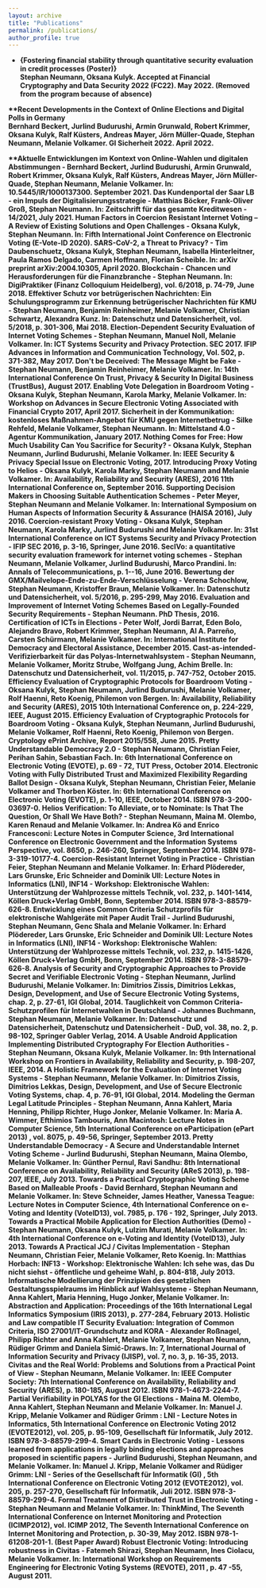 ```yaml
---
layout: archive
title: "Publications"
permalink: /publications/
author_profile: true
---
```


* <b>{Fostering financial stability through quantitative security evaluation in credit processes (Poster)} <br>
Stephan Neumann, Oksana Kulyk. Accepted at Financial Cryptography and Data Security 2022 (FC22). May 2022. (Removed from the program because of absence)

**Recent Developments in the Context of Online Elections and Digital Polls in Germany <br>
Bernhard Beckert, Jurlind Budurushi, Armin Grunwald, Robert Krimmer, Oksana Kulyk, Ralf Küsters, Andreas Mayer, Jörn Müller-Quade, Stephan Neumann, Melanie Volkamer. GI Sicherheit 2022. April 2022.

**Aktuelle Entwicklungen im Kontext von Online-Wahlen und digitalen Abstimmungen - Bernhard Beckert, Jurlind Budurushi, Armin Grunwald, Robert Krimmer, Oksana Kulyk, Ralf Küsters, Andreas Mayer, Jörn Müller-Quade, Stephan Neumann, Melanie Volkamer. In: 10.5445/IR/1000137300. September 2021.
Das Kundenportal der Saar LB - ein Impuls der Digitalisierungsstrategie - Matthias Böcker, Frank-Oliver Groß, Stephan Neumann. In: Zeitschrift für das gesamte Kreditwesen - 14/2021, July 2021.
Human Factors in Coercion Resistant Internet Voting – A Review of Existing Solutions and Open Challenges - Oksana Kulyk, Stephan Neumann. In: Fifth International Joint Conference on Electronic Voting (E-Vote-ID 2020).
SARS-CoV-2, a Threat to Privacy? - Tim Daubenschuetz, Oksana Kulyk, Stephan Neumann, Isabella Hinterleitner, Paula Ramos Delgado, Carmen Hoffmann, Florian Scheible. In: arXiv preprint arXiv:2004.10305, April 2020.
Blockchain - Chancen und Herausforderungen für die Finanzbranche - Stephan Neumann. In: DigiPraktiker (Finanz Colloquium Heidelberg), vol. 6/2018, p. 74-79, June 2018. 
Effektiver Schutz vor betrügerischen Nachrichten: Ein Schulungsprogramm zur Erkennung betrügerischer Nachrichten für KMU - Stephan Neumann, Benjamin Reinheimer, Melanie Volkamer, Christian Schwartz, Alexandra Kunz. In: Datenschutz und Datensicherheit, vol. 5/2018, p. 301-306, Mai 2018. 
Election-Dependent Security Evaluation of Internet Voting Schemes - Stephan Neumann, Manuel Noll, Melanie Volkamer. In: ICT Systems Security and Privacy Protection. SEC 2017. IFIP Advances in Information and Communication Technology, Vol. 502, p. 371-382, May 2017.
Don't be Deceived: The Message Might be Fake - Stephan Neumann, Benjamin Reinheimer, Melanie Volkamer. In: 14th International Conference On Trust, Privacy & Security In Digital Business (TrustBus), August 2017.
Enabling Vote Delegation in Boardroom Voting - Oksana Kulyk, Stephan Neumann, Karola Marky, Melanie Volkamer. In: Workshop on Advances in Secure Electronic Voting Associated with Financial Crypto 2017, April 2017.
Sicherheit in der Kommunikation: kostenloses Maßnahmen-Angebot für KMU gegen Internetbetrug - Silke Rehfeld, Melanie Volkamer, Stephan Neumann. In: Mittelstand 4.0 - Agentur Kommunikation, January 2017.
Nothing Comes for Free: How Much Usability Can You Sacrifice for Security? - Oksana Kulyk, Stephan Neumann, Jurlind Budurushi, Melanie Volkamer. In: IEEE Security & Privacy Special Issue on Electronic Voting, 2017.
Introducing Proxy Voting to Helios - Oksana Kulyk, Karola Marky, Stephan Neumann and Melanie Volkamer. In: Availability, Reliability and Security (ARES), 2016 11th International Conference on, September 2016. 
Supporting Decision Makers in Choosing Suitable Authentication Schemes - Peter Meyer, Stephan Neumann and Melanie Volkamer. In: International Symposium on Human Aspects of Information Security & Assurance (HAISA 2016), July 2016.
Coercion-resistant Proxy Voting - Oksana Kulyk, Stephan Neumann, Karola Marky, Jurlind Budurushi and Melanie Volkamer. In: 31st International Conference on ICT Systems Security and Privacy Protection - IFIP SEC 2016, p. 3-16, Springer, June 2016. 
SecIVo: a quantitative security evaluation framework for internet voting schemes - Stephan Neumann, Melanie Volkamer, Jurlind Budurushi, Marco Prandini. In: Annals of Telecommunications, p. 1--16, June 2016.
Bewertung der GMX/Mailvelope-Ende-zu-Ende-Verschlüsselung - Verena Schochlow, Stephan Neumann, Kristoffer Braun, Melanie Volkamer. In: Datenschutz und Datensicherheit, vol. 5/2016, p. 295-299, May 2016. 
Evaluation and Improvement of Internet Voting Schemes Based on Legally-Founded Security Requirements - Stephan Neumann. PhD Thesis, 2016.
Certification of ICTs in Elections - Peter Wolf, Jordi Barrat, Eden Bolo, Alejandro Bravo, Robert Krimmer, Stephan Neumann, Al A. Parreño, Carsten Schürmann, Melanie Volkamer. In: International Institute for Democracy and Electoral Assistance, December 2015.
Cast-as-intended-Verifizierbarkeit für das Polyas-Internetwahlsystem - Stephan Neumann, Melanie Volkamer, Moritz Strube, Wolfgang Jung, Achim Brelle. In: Datenschutz und Datensicherheit, vol. 11/2015, p. 747-752, October 2015.
Efficiency Evaluation of Cryptographic Protocols for Boardroom Voting - Oksana Kulyk, Stephan Neumann, Jurlind Budurushi, Melanie Volkamer, Rolf Haenni, Reto Koenig, Philemon von Bergen. In: Availability, Reliability and Security (ARES), 2015 10th International Conference on, p. 224-229, IEEE, August 2015. 
Efficiency Evaluation of Cryptographic Protocols for Boardroom Voting - Oksana Kulyk, Stephan Neumann, Jurlind Budurushi, Melanie Volkamer, Rolf Haenni, Reto Koenig, Philemon von Bergen. Cryptology ePrint Archive, Report 2015/558, June 2015.
Pretty Understandable Democracy 2.0 - Stephan Neumann, Christian Feier, Perihan Sahin, Sebastian Fach. In: 6th International Conference on Electronic Voting (EVOTE), p. 69 - 72, TUT Press, October 2014.
Electronic Voting with Fully Distributed Trust and Maximized Flexibility Regarding Ballot Design - Oksana Kulyk, Stephan Neumann, Christian Feier, Melanie Volkamer and Thorben Köster. In: 6th International Conference on Electronic Voting (EVOTE), p. 1-10, IEEE, October 2014. ISBN 978-3-200-03697-0.
Helios Verification: To Alleviate, or to Nominate: Is That The Question, Or Shall We Have Both? - Stephan Neumann, Maina M. Olembo, Karen Renaud and Melanie Volkamer. In: Andrea Kö and Enrico Francesconi: Lecture Notes in Computer Science, 3rd International Conference on Electronic Government and the Information Systems Perspective, vol. 8650, p. 246-260, Springer, September 2014. ISBN 978-3-319-10177-4.
Coercion-Resistant Internet Voting in Practice - Christian Feier, Stephan Neumann and Melanie Volkamer. In: Erhard Plödereder, Lars Grunske, Eric Schneider and Dominik Ull: Lecture Notes in Informatics (LNI), INF14 - Workshop: Elektronische Wahlen: Unterstützung der Wahlprozesse mittels Technik, vol. 232, p. 1401-1414, Köllen Druck+Verlag GmbH, Bonn, September 2014. ISBN 978-3-88579-626-8.
Entwicklung eines Common Criteria Schutzprofils für elektronische Wahlgeräte mit Paper Audit Trail - Jurlind Budurushi, Stephan Neumann, Genc Shala and Melanie Volkamer. In: Erhard Plödereder, Lars Grunske, Eric Schneider and Dominik Ull: Lecture Notes in Informatics (LNI), INF14 - Workshop: Elektronische Wahlen: Unterstützung der Wahlprozesse mittels Technik, vol. 232, p. 1415-1426, Köllen Druck+Verlag GmbH, Bonn, September 2014. ISBN 978-3-88579-626-8.
Analysis of Security and Cryptographic Approaches to Provide Secret and Verifiable Electronic Voting - Stephan Neumann, Jurlind Budurushi, Melanie Volkamer. In: Dimitrios Zissis, Dimitrios Lekkas, Design, Development, and Use of Secure Electronic Voting Systems, chap. 2, p. 27-61, IGI Global, 2014. 
Tauglichkeit von Common Criteria-Schutzprofilen für Internetwahlen in Deutschland - Johannes Buchmann, Stephan Neumann, Melanie Volkamer. In: Datenschutz und Datensicherheit, Datenschutz und Datensicherheit - DuD, vol. 38, no. 2, p. 98-102, Springer Gabler Verlag, 2014. 
A Usable Android Application Implementing Distributed Cryptography For Election Authorities - Stephan Neumann, Oksana Kulyk, Melanie Volkamer. In: 9th International Workshop on Frontiers in Availability, Reliability and Security, p. 198-207, IEEE, 2014. 
A Holistic Framework for the Evaluation of Internet Voting Systems - Stephan Neumann, Melanie Volkamer. In: Dimitrios Zissis, Dimitrios Lekkas, Design, Development, and Use of Secure Electronic Voting Systems, chap. 4, p. 76-91, IGI Global, 2014. 
Modeling the German Legal Latitude Principles - Stephan Neumann, Anna Kahlert, Maria Henning, Philipp Richter, Hugo Jonker, Melanie Volkamer. In: Maria A. Wimmer, Efthimios Tambouris, Ann Macintosh: Lecture Notes in Computer Science, 5th International Conference on eParticipation (ePart 2013) , vol. 8075, p. 49-56, Springer, September 2013.
Pretty Understandable Democracy - A Secure and Understandable Internet Voting Scheme - Jurlind Budurushi, Stephan Neumann, Maina Olembo, Melanie Volkamer. In: Günther Pernul, Ravi Sandhu: 8th International Conference on Availability, Reliability and Security (AReS 2013), p. 198-207, IEEE, July 2013.
Towards a Practical Cryptographic Voting Scheme Based on Malleable Proofs - David Bernhard, Stephan Neumann and Melanie Volkamer. In: Steve Schneider, James Heather, Vanessa Teague: Lecture Notes in Computer Science, 4th International Conference on e-Voting and Identity (VoteID13), vol. 7985, p. 176 - 192, Springer, July 2013.
Towards a Practical Mobile Application for Election Authorities (Demo) - Stephan Neumann, Oksana Kulyk, Lulzim Murati, Melanie Volkamer. In: 4th International Conference on e-Voting and Identity (VoteID13), July 2013. 
Towards A Practical JCJ / Civitas Implementation - Stephan Neumann, Christian Feier, Melanie Volkamer, Reto Koenig. In: Matthias Horbach: INF13 - Workshop: Elektronische Wahlen: Ich sehe was, das Du nicht siehst - öffentliche und geheime Wahl, p. 804-818, July 2013.
Informatische Modellierung der Prinzipien des gesetzlichen Gestaltungsspielraums im Hinblick auf Wahlsysteme - Stephan Neumann, Anna Kahlert, Maria Henning, Hugo Jonker, Melanie Volkamer. In: Abstraction and Application: Proceedings of the 16th International Legal Informatics Symposium (IRIS 2013), p. 277-284, February 2013. 
Holistic and Law compatible IT Security Evaluation: Integration of Common Criteria, ISO 27001/IT-Grundschutz and KORA - Alexander Roßnagel, Philipp Richter and Anna Kahlert, Melanie Volkamer, Stephan Neumann, Rüdiger Grimm and Daniela Simić-Draws. In: 7, International Journal of Information Security and Privacy (IJISP), vol. 7, no. 3, p. 16-35, 2013.
Civitas and the Real World: Problems and Solutions from a Practical Point of View - Stephan Neumann, Melanie Volkamer. In: IEEE Computer Society: 7th International Conference on Availability, Reliability and Security (ARES), p. 180-185, August 2012. ISBN 978-1-4673-2244-7. 
Partial Verifiability in POLYAS for the GI Elections - Maina M. Olembo, Anna Kahlert, Stephan Neumann and Melanie Volkamer. In: Manuel J. Kripp, Melanie Volkamer and Rüdiger Grimm : LNI - Lecture Notes in Informatics, 5th International Conference on Electronic Voting 2012 (EVOTE2012), vol. 205, p. 95-109, Gesellschaft für Informatik, July 2012. ISBN 978-3-88579-299-4. 
Smart Cards in Electronic Voting - Lessons learned from applications in legally binding elections and approaches proposed in scientific papers - Jurlind Budurushi, Stephan Neumann, and Melanie Volkamer. In: Manuel J. Kripp, Melanie Volkamer and Rüdiger Grimm: LNI - Series of the Gesellschaft für Informatik (GI) , 5th International Conference on Electronic Voting 2012 (EVOTE2012), vol. 205, p. 257-270, Gesellschaft für Informatik, Juli 2012. ISBN 978-3-88579-299-4. 
Formal Treatment of Distributed Trust in Electronic Voting - Stephan Neumann and Melanie Volkamer. In: ThinkMind, The Seventh International Conference on Internet Monitoring and Protection (ICIMP2012), vol. ICIMP 2012, The Seventh International Conference on Internet Monitoring and Protection, p. 30-39, May 2012. ISBN 978-1-61208-201-1. (Best Paper Award)
Robust Electronic Voting: Introducing robustness in Civitas - Fatemeh Shirazi, Stephan Neumann, Ines Ciolacu, Melanie Volkamer. In: International Workshop on Requirements Engineering for Electronic Voting Systems (REVOTE), 2011 , p. 47 -55, August 2011.
